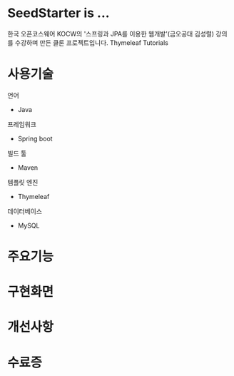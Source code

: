 
# SeedStarter is ... 

한국 오픈코스웨어 KOCW의 '스프링과 JPA를 이용한 웹개발'(금오공대 김성렬) 강의를 수강하며 만든 클론 프로젝트입니다. 
Thymeleaf Tutorials 

# 사용기술

언어
  * Java

프레임워크
  * Spring boot

빌드 툴
  * Maven

템플릿 엔진
  * Thymeleaf

데이터베이스
  * MySQL



# 주요기능

# 구현화면

# 개선사항

# 수료증
